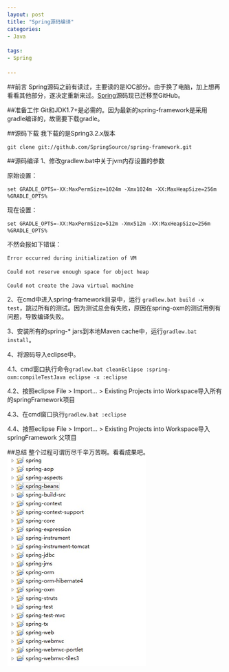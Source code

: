 ```yaml
---
layout: post
title: "Spring源码编译"
categories:
- Java

tags:
- Spring

---
```

##前言
Spring源码之前有读过，主要读的是IOC部分。由于换了电脑，加上想再看看其他部分，遂决定重新来过。[Spring](https://github.com/SpringSource/spring-framework)源码现已迁移至GitHub。

##准备工作
Git和JDK1.7+是必需的。因为最新的spring-framework是采用gradle编译的，故需要下载gradle。

##源码下载
我下载的是Spring3.2.x版本

	git clone git://github.com/SpringSource/spring-framework.git

##源码编译
1、修改gradlew.bat中关于jvm内存设置的参数

原始设置：

	set GRADLE_OPTS=-XX:MaxPermSize=1024m -Xmx1024m -XX:MaxHeapSize=256m %GRADLE_OPTS%

现在设置：

	set GRADLE_OPTS=-XX:MaxPermSize=512m -Xmx512m -XX:MaxHeapSize=256m %GRADLE_OPTS%

不然会报如下错误：

	Error occurred during initialization of VM

	Could not reserve enough space for object heap

	Could not create the Java virtual machine
2、在cmd中进入spring-framework目录中，运行 `gradlew.bat build -x test`，跳过所有的测试。因为测试总会有失败，原因在spring-oxm的测试用例有问题，导致编译失败。

3、安装所有的spring-* jars到本地Maven cache中，运行`gradlew.bat install`。

4、将源码导入eclipse中。

4.1、cmd窗口执行命令`gradlew.bat cleanEclipse :spring-oxm:compileTestJava eclipse -x :eclipse`

4.2、按照eclipse File > Import... > Existing Projects into Workspace导入所有的springFramework项目

4.3、在cmd窗口执行`gradlew.bat :eclipse`

4.4、按照eclipse File > Import... > Existing Projects into Workspace导入springFramework 父项目

##总结
整个过程可谓历尽千辛万苦啊。看看成果吧。
![spring 项目截图](/assets/images/spring.jpg)



